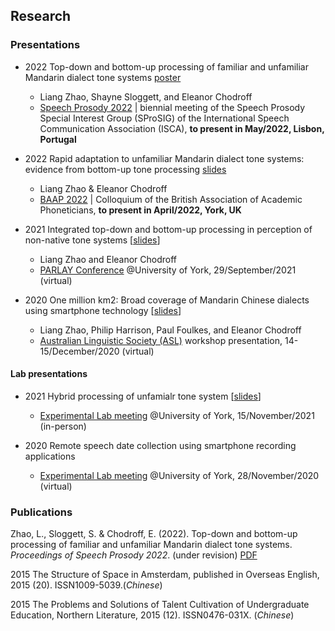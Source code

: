 ## Research

### Presentations
- 2022  Top-down and bottom-up processing of familiar and unfamiliar Mandarin dialect tone systems [poster](xxx)
  - Liang Zhao, Shayne Sloggett, and Eleanor Chodroff
  - [Speech Prosody 2022](http://labfon.letras.ulisboa.pt/sp2022/index.html) | biennial meeting of the Speech Prosody Special Interest Group (SProSIG) of the International Speech Communication Association (ISCA), **to present in May/2022, Lisbon, Portugal**

- 2022  Rapid adaptation to unfamiliar Mandarin dialect tone systems: evidence from bottom-up tone processing [slides](xxx)
  - Liang Zhao & Eleanor Chodroff
  - [BAAP 2022](https://sites.google.com/york.ac.uk/baap2022york/home) | Colloquium of the British Association of Academic Phoneticians, **to present in April/2022, York, UK**

- 2021  Integrated top-down and bottom-up processing in perception of non-native tone systems  [[slides](PARLAY2021_lz&ec_slides.pdf)] 
  - Liang Zhao and Eleanor Chodroff
  - [PARLAY Conference](http://parlayconference.altervista.org/?doing_wp_cron=1639720804.8743081092834472656250) @University of York, 29/September/2021 (virtual)
  
- 2020  One million km2: Broad coverage of Mandarin Chinese dialects using smartphone technology [[slides](ALS2020_lz.pdf)] 
  - Liang Zhao, Philip Harrison, Paul Foulkes, and Eleanor Chodroff
  - [Australian Linguistic Society (ASL)](https://als.asn.au/Conference/Past-Conferences/Conference-2020/Conference2020) workshop presentation, 14-15/December/2020 (virtual) 

#### Lab presentations
- 2021  Hybrid processing of unfamialr tone system  [[slides](ExperimentalLab_18Nov2021_lz.pdf)] 
  - [Experimental Lab meeting](https://whyps.york.ac.uk) @University of York, 15/November/2021 (in-person)

- 2020  Remote speech date collection using smartphone recording applications
  - [Experimental Lab meeting](https://whyps.york.ac.uk) @University of York, 28/November/2020 (virtual)

### Publications
Zhao, L., Sloggett, S. & Chodroff, E. (2022). Top-down and bottom-up processing of familiar and unfamiliar Mandarin dialect
tone systems. *Proceedings of Speech Prosody 2022*. (under revision) [PDF](XXX)

2015	The Structure of Space in Amsterdam, published in Overseas English, 2015 (20). ISSN1009-5039.(*Chinese*)

2015	The Problems and Solutions of Talent Cultivation of Undergraduate Education, Northern Literature, 2015 (12). ISSN0476-031X. (*Chinese*)
